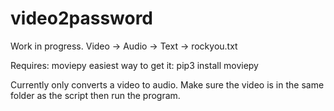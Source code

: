 # video2password

Work in progress.  Video -> Audio -> Text -> rockyou.txt  

Requires: moviepy  easiest way to get it: pip3 install moviepy

Currently only converts a video to audio.  Make sure the video is in the same folder as the script then run the program. 

